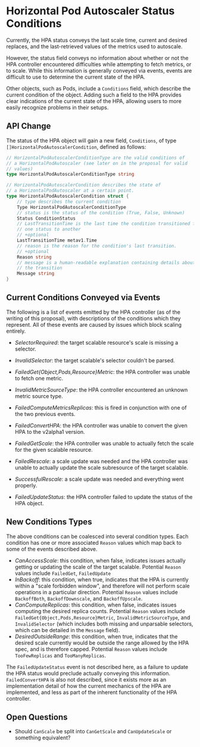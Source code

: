 Horizontal Pod Autoscaler Status Conditions
===========================================

Currently, the HPA status conveys the last scale time, current and desired
replaces, and the last-retrieved values of the metrics used to autoscale.

However, the status field conveys no information about whether or not the
HPA controller encountered difficulties while attempting to fetch metrics,
or to scale.  While this information is generally conveyed via events,
events are difficult to use to determine the current state of the HPA.

Other objects, such as Pods, include a `Conditions` field, which describe
the current condition of the object.  Adding such a field to the HPA
provides clear indications of the current state of the HPA, allowing users
to more easily recognize problems in their setups.

API Change
----------

The status of the HPA object will gain a new field, `Conditions`, of type
`[]HorizontalPodAutoscalerCondition`, defined as follows:

```go
// HorizontalPodAutoscalerConditionType are the valid conditions of
// a HorizontalPodAutoscaler (see later on in the proposal for valid
// values)
type HorizontalPodAutoscalerConditionType string

// HorizontalPodAutoscalerCondition describes the state of
// a HorizontalPodAutoscaler at a certain point.
type HorizontalPodAutoscalerCondition struct {
    // type describes the current condition
    Type HorizontalPodAutoscalerConditionType
    // status is the status of the condition (True, False, Unknown)
    Status ConditionStatus
    // LastTransitionTime is the last time the condition transitioned from
    // one status to another
    // +optional
    LastTransitionTime metav1.Time
    // reason is the reason for the condition's last transition.
    // +optional
    Reason string
    // message is a human-readable explanation containing details about
    // the transition
    Message string
}
```

Current Conditions Conveyed via Events
--------------------------------------

The following is a list of events emitted by the HPA controller (as of the
writing of this proposal), with descriptions of the conditions which they
represent.  All of these events are caused by issues which block scaling
entirely.

- *SelectorRequired*: the target scalable resource's scale is missing
  a selector.

- *InvalidSelector*: the target scalable's selector couldn't be parsed.

- *FailedGet{Object,Pods,Resource}Metric*: the HPA controller was unable
  to fetch one metric.

- *InvalidMetricSourceType*: the HPA controller encountered an unknown
  metric source type.

- *FailedComputeMetricsReplicas*: this is fired in conjunction with one of
  the two previous events.

- *FailedConvertHPA*: the HPA controller was unable to convert the given
  HPA to the v2alpha1 version.

- *FailedGetScale*: the HPA controller was unable to actually fetch the
  scale for the given scalable resource.

- *FailedRescale*: a scale update was needed and the HPA controller was
  unable to actually update the scale subresource of the target scalable.

- *SuccessfulRescale*: a scale update was needed and everything went
  properly.

- *FailedUpdateStatus*: the HPA controller failed to update the status of
  the HPA object.

New Conditions Types
--------------------

The above conditions can be coalesced into several condition types. Each
condition has one or more associated `Reason` values which map back to
some of the events described above.

- *CanAccessScale*: this condition, when false, indicates issues actually
  getting or updating the scale of the target scalable.  Potential
  `Reason` values include `FailedGet`, `FailedUpdate`
- *InBackoff*: this condition, when true, indicates that the HPA is
  currently within a "scale forbidden window", and therefore will not
  perform scale operations in a particular direction.  Potential `Reason`
  values include `BackoffBoth`, `BackoffDownscale`, and `BackoffUpscale`.
- *CanComputeReplicas*: this condition, when false, indicates issues
  computing the desired replica counts.  Potential `Reason` values include
  `FailedGet{Object,Pods,Resource}Metric`, `InvalidMetricSourceType`, and
  `InvalidSelector` (which includes both missing and unparsable selectors,
  which can be detailed in the `Message` field).
- *DesiredOutsideRange*: this condition, when true, indicates that the
  desired scale currently would be outside the range allowed by the HPA
  spec, and is therefore capped.  Potential `Reason` values include
  `TooFewReplicas` and `TooManyReplicas`.

The `FailedUpdateStatus` event is not described here, as a failure to
update the HPA status would preclude actually conveying this information.
`FailedConvertHPA` is also not described, since it exists more as an
implementation detail of how the current mechanics of the HPA are
implemented, and less as part of the inherent functionality of the HPA
controller.

Open Questions
--------------

* Should `CanScale` be split into `CanGetScale` and `CanUpdateScale` or
  something equivalent?
